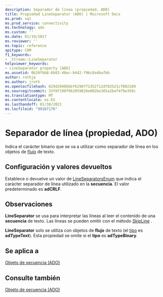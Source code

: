 ```yaml
---
description: Separador de línea (propiedad, ADO)
title: Propiedad LineSeparator (ADO) | Microsoft Docs
ms.prod: sql
ms.prod_service: connectivity
ms.technology: ado
ms.custom: ''
ms.date: 01/19/2017
ms.reviewer: ''
ms.topic: reference
apitype: COM
f1_keywords:
- _Stream::LineSeparator
helpviewer_keywords:
- LineSeparator property [ADO]
ms.assetid: 0b20fbb8-6b83-48ec-b442-f96c8a4bafbb
author: rothja
ms.author: jroth
ms.openlocfilehash: 629d2948bbbf62987f1352712df02521cf002189
ms.sourcegitcommit: 33f0f190f962059826e002be165a2bef4f9e350c
ms.translationtype: MT
ms.contentlocale: es-ES
ms.lasthandoff: 01/30/2021
ms.locfileid: "99167176"
---
```

# <a name="lineseparator-property-ado"></a>Separador de línea (propiedad, ADO)
Indica el carácter binario que se va a utilizar como separador de línea en los objetos de [flujo](./stream-object-ado.md) de texto.  
  
## <a name="settings-and-return-values"></a>Configuración y valores devueltos  
 Establece o devuelve un valor de [LineSeparatorsEnum](./lineseparatorsenum.md) que indica el carácter separador de línea utilizado en la **secuencia**. El valor predeterminado es **adCRLF**.  
  
## <a name="remarks"></a>Observaciones  
 **LineSeparator** se usa para interpretar las líneas al leer el contenido de una **secuencia** de texto. Las líneas se pueden omitir con el método [SkipLine](./skipline-method.md) .  
  
 **LineSeparator** solo se utiliza con objetos de **flujo** de texto (el [tipo](./type-property-ado-stream.md) es **adTypeText**). Esta propiedad se omite si el **tipo** es **adTypeBinary**.  
  
## <a name="applies-to"></a>Se aplica a  
 [Objeto de secuencia (ADO)](./stream-object-ado.md)  
  
## <a name="see-also"></a>Consulte también  
 [Objeto de secuencia (ADO)](./stream-object-ado.md)